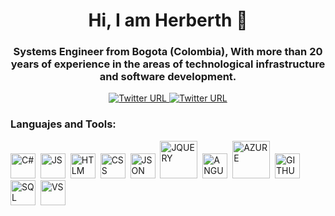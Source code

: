 <div id="header" align="center">
    <img src="https://user-images.githubusercontent.com/132395219/235794598-3883421d-5d92-4f0f-92f4-a1b1eb69cb94.jpg" alt="">
    <h1 align="center">Hi, I am Herberth 👋</h1>
    <h3>
        Systems Engineer from Bogota (Colombia), With more than 20 years of experience in the areas of technological infrastructure 
        and software development. 	
    </h3>
</div>
<div id="Budgets" align="center">
  <a href="https://www.linkedin.com/in/herberth-ladino-bab90064/" target="_blank">
    <img alt="Twitter URL" src="https://img.shields.io/twitter/url?color=blue&label=HOL&logo=twitter&style=for-the-badge&url=https%3A%2F%2Ftwitter.com%2Fhol_2014">
  </a>
  <a href="https://ssip.com.co" target="_blank">
    <img alt="Twitter URL" src="https://img.shields.io/twitter/url?color=orange&label=SSIPCloud&logo=twitter&style=for-the-badge&url=https%3A%2F%2Ftwitter.com%2FSSIPCLOUD">
  </a>
</div>
<div align="left">
    <h3>Languajes and Tools:</h3>
     <img alt="C#" src="https://github.com/bablubambal/All_logo_and_pictures/blob/main/programming%20languages/c%23.svg"
     title="C#" width="40" height="40">&nbsp;
     <img alt="JS" src="https://github.com/bablubambal/All_logo_and_pictures/blob/main/programming%20languages/javascript.svg"
     title="JS" width="40" height="40">&nbsp;
     <img alt="HTLM" src="https://github.com/bablubambal/All_logo_and_pictures/blob/main/others/html.svg"
     title="HTLM" width="40" height="40">&nbsp;
     <img alt="CSS" src="https://github.com/bablubambal/All_logo_and_pictures/blob/main/others/css.svg"
     title="CSS" width="40" height="40">&nbsp;
     <img alt="JSON" src="https://github.com/bablubambal/All_logo_and_pictures/blob/main/others/json.svg"
     title="JSON" width="40" height="40">&nbsp;
     <img alt="JQUERY" src="https://github.com/bablubambal/All_logo_and_pictures/blob/main/frameworks/jquery.svg"
     title="JQUERY" width="60" height="60">&nbsp;     
     <img alt="ANGULAR" src="https://github.com/bablubambal/All_logo_and_pictures/blob/main/frameworks/angular.svg"
     title="ANGULAR" width="40" height="40">&nbsp;    
     <img alt="AZURE" src="https://github.com/bablubambal/All_logo_and_pictures/blob/main/cloud/azure.svg"
     title="AZURE" width="60" height="60">&nbsp;   
     <img alt="GITHUB" src="https://github.com/bablubambal/All_logo_and_pictures/blob/main/cloud/github.svg"
     title="GITHUB" width="40" height="40">&nbsp;   
     <img alt="SQL" src="https://user-images.githubusercontent.com/132395219/235812571-51668f84-0e03-4cdc-8c5f-35c4a29c07b3.png"
     title="SQL" width="40" height="40">&nbsp;   
     <img alt="VS" src="https://user-images.githubusercontent.com/132395219/235812864-0f769de8-776a-44ba-b9c3-991a1a493a52.jpg"
     title="VS" width="40" height="40">&nbsp;   
</div>
<!--
**herberthladino/herberthladino** is a ✨ _special_ ✨ repository because its `README.md` (this file) appears on your GitHub profile.

Here are some ideas to get you started:

- 🔭 I’m currently working on ...
- 🌱 I’m currently learning ...
- 👯 I’m looking to collaborate on ...
- 🤔 I’m looking for help with ...
- 💬 Ask me about ...
- 📫 How to reach me: ...
- 😄 Pronouns: ...
- ⚡ Fun fact: ...
-->

